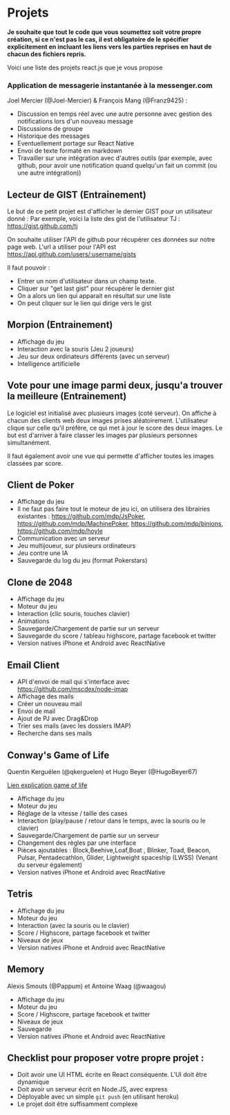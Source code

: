 # Projets

**Je souhaite que tout le code que vous soumettez soit votre propre création, si ce n'est pas le cas,
il est obligatoire de le spécifier explicitement en incluant les liens vers les parties reprises en haut de chacun des fichiers repris.**

Voici une liste des projets react.js que je vous propose

### Application de messagerie instantanée à la messenger.com

Joel Mercier (@Joel-Mercier) & François Mang (@Franz9425) : 

 - Discussion en temps réel avec une autre personne avec gestion des notifications lors d'un nouveau message 
 - Discussions de groupe
 - Historique des messages 
 - Eventuellement portage sur React Native
 - Envoi de texte formaté en markdown
 - Travailler sur une intégration avec d'autres outils (par exemple, avec github, pour avoir une notification quand quelqu'un fait un commit (ou une autre intégration))


## Lecteur de GIST (Entrainement)

Le but de ce petit projet est d'afficher le dernier GIST pour un utilisateur donné : Par exemple, voici la liste des gist de l'utilisateur TJ : https://gist.github.com/tj

On souhaite utiliser l'API de github pour récupérer ces données sur notre page web.
L'url a utiliser pour l'API est https://api.github.com/users/:username/gists

Il faut pouvoir :

 * Entrer un nom d'utilisateur dans un champ texte.
 * Cliquer sur "get last gist" pour récupérer le dernier gist
 * On a alors un lien qui apparait en résultat sur une liste
 * On peut cliquer sur le lien qui dirige vers le gist

## Morpion (Entrainement)

  * Affichage du jeu
  * Interaction avec la souris (Jeu 2 joueurs)
  * Jeu sur deux ordinateurs différents (avec un serveur)
  * Intelligence artificielle

## Vote pour une image parmi deux, jusqu'a trouver la meilleure (Entrainement)

Le logiciel est initialisé avec plusieurs images (coté serveur).
On affiche à chacun des clients web deux images prises aléatoirement.
L'utilisateur clique sur celle qu'il préfère, ce qui met à jour le score des deux images.
Le but est d'arriver à faire classer les images par plusieurs personnes simultanément.

Il faut également avoir une vue qui permette d'afficher toutes les images classées par score.

## Client de Poker

 * Affichage du jeu
 * Il ne faut pas faire tout le moteur de jeu ici, on utilisera des librairies existantes : https://github.com/mdp/JsPoker, https://github.com/mdp/MachinePoker, https://github.com/mdp/binions, https://github.com/mdp/hoyle
 * Communication avec un serveur
 * Jeu multijoueur, sur plusieurs ordinateurs
 * Jeu contre une IA
 * Sauvegarde du log du jeu (format Pokerstars)

## Clone de 2048

 * Affichage du jeu
 * Moteur du jeu
 * Interaction (clic souris, touches clavier)
 * Animations
 * Sauvegarde/Chargement de partie sur un serveur
 * Sauvegarde du score / tableau highscore, partage facebook et twitter
 * Version natives iPhone et Android avec ReactNative

## Email Client

 * API d'envoi de mail qui s'interface avec https://github.com/mscdex/node-imap
 * Affichage des mails
 * Créer un nouveau mail
 * Envoi de mail
 * Ajout de PJ avec Drag&Drop
 * Trier ses mails (avec les dossiers IMAP)
 * Recherche dans ses mails

## Conway's Game of Life

Quentin Kerguélen (@qkerguelen) et Hugo Beyer (@HugoBeyer67)

<a href="https://en.wikipedia.org/wiki/Conway's_Game_of_Life">Lien explication game of life</a>

 * Affichage du jeu
 * Moteur du jeu
 * Réglage de la vitesse / taille des cases
 * Interaction (play/pause / retour dans le temps, avec la souris ou le clavier)
 * Sauvegarde/Chargement de partie sur un serveur
 * Changement des règles par une interface
 * Pièces ajoutables : Block,Beehive,Loaf,Boat , Blinker, Toad, Beacon, Pulsar, Pentadecathlon, Glider, Lightweight spaceship (LWSS) (Venant du serveur également)
 * Version natives iPhone et Android avec ReactNative

## Tetris

 * Affichage du jeu
 * Moteur du jeu
 * Interaction (avec la souris ou le clavier)
 * Score / Highscore, partage facebook et twitter
 * Niveaux de jeux
 * Version natives iPhone et Android avec ReactNative


## Memory
Alexis Smouts (@Pappum) et Antoine Waag (@waagou)

 * Affichage du jeu
 * Moteur du jeu
 * Score / Highscore, partage facebook et twitter
 * Niveaux de jeux
 * Sauvegarde
 * Version natives iPhone et Android avec ReactNative

## Checklist pour proposer votre propre projet :

 * Doit avoir une UI HTML écrite en React conséquente. L'UI doit être dynamique
 * Doit avoir un serveur écrit en Node.JS, avec express
 * Déployable avec un simple `git push` (en utilisant heroku)
 * Le projet doit être suffisamment complexe


